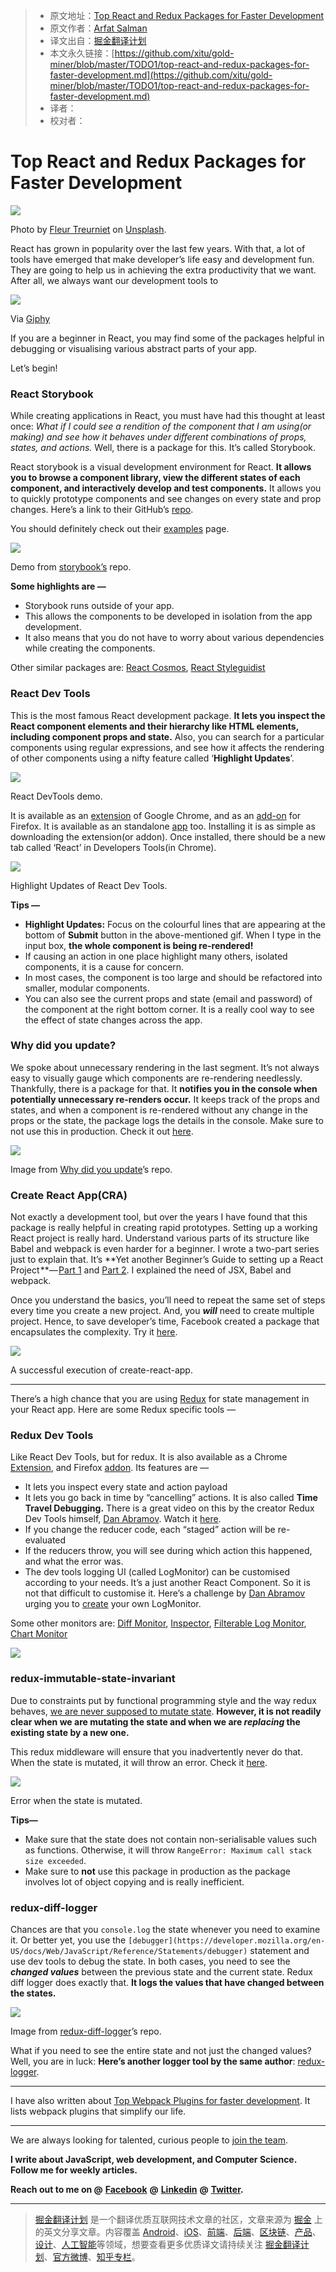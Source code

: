 > * 原文地址：[Top React and Redux Packages for Faster Development](https://codeburst.io/top-react-and-redux-packages-for-faster-development-5fa0ace42fe7)
> * 原文作者：[Arfat Salman](https://codeburst.io/@arfatsalman)
> * 译文出自：[掘金翻译计划](https://github.com/xitu/gold-miner)
> * 本文永久链接：[https://github.com/xitu/gold-miner/blob/master/TODO1/top-react-and-redux-packages-for-faster-development.md](https://github.com/xitu/gold-miner/blob/master/TODO1/top-react-and-redux-packages-for-faster-development.md)
> * 译者：
> * 校对者：

# Top React and Redux Packages for Faster Development

![](https://cdn-images-1.medium.com/max/2000/1*mOfFxGkE0FP-eQ30xoYxlQ.jpeg)

Photo by [Fleur Treurniet](https://unsplash.com/photos/dQf7RZhMOJU?utm_source=unsplash&utm_medium=referral&utm_content=creditCopyText) on [Unsplash](https://unsplash.com/search/photos/tools?utm_source=unsplash&utm_medium=referral&utm_content=creditCopyText).

React has grown in popularity over the last few years. With that, a lot of tools have emerged that make developer’s life easy and development fun. They are going to help us in achieving the extra productivity that we want. After all, we always want our development tools to

![](https://cdn-images-1.medium.com/max/800/1*lUkZYUKtkykpHNIOz3c0gg.gif)

Via [Giphy](https://gph.is/1VO6H7f)

If you are a beginner in React, you may find some of the packages helpful in debugging or visualising various abstract parts of your app.

Let’s begin!

### React Storybook

While creating applications in React, you must have had this thought at least once: _What if I could see a rendition of the component that I am using(or making) and see how it behaves under different combinations of props, states, and actions._ Well, there is a package for this. It’s called Storybook.

React storybook is a visual development environment for React. **It allows you to browse a component library, view the different states of each component, and interactively develop and test components.** It allows you to quickly prototype components and see changes on every state and prop changes. Here’s a link to their GitHub’s [repo](https://github.com/storybooks/storybook).

You should definitely check out their [examples](https://storybook.js.org/examples/) page.

![](https://cdn-images-1.medium.com/max/800/1*TxuoKupMwNqsEKyrCdB9cQ.gif)

Demo from [storybook’s](https://github.com/storybooks/storybook) repo.

**Some highlights are —**

*   Storybook runs outside of your app.
*   This allows the components to be developed in isolation from the app development.
*   It also means that you do not have to worry about various dependencies while creating the components.

Other similar packages are: [React Cosmos](https://github.com/react-cosmos/react-cosmos), [React Styleguidist](https://github.com/styleguidist/react-styleguidist)

### React Dev Tools

This is the most famous React development package. **It lets you inspect the React component elements and their hierarchy like HTML elements, including component props and state.** Also, you can search for a particular components using regular expressions, and see how it affects the rendering of other components using a nifty feature called ‘**Highlight Updates**’.

![](https://cdn-images-1.medium.com/max/800/1*9XrmfPqh_naIBlTi7dv3Hw.gif)

React DevTools demo.

It is available as an [extension](https://chrome.google.com/webstore/detail/react-developer-tools/fmkadmapgofadopljbjfkapdkoienihi) of Google Chrome, and as an [add-on](https://addons.mozilla.org/firefox/addon/react-devtools/) for Firefox. It is available as an standalone [app](https://github.com/facebook/react-devtools/tree/master/packages/react-devtools) too. Installing it is as simple as downloading the extension(or addon). Once installed, there should be a new tab called ‘React’ in Developers Tools(in Chrome).

![](https://cdn-images-1.medium.com/max/800/1*3qBkNUef0uvzZvI_U8ZhLA.gif)

Highlight Updates of React Dev Tools.

**Tips —**

*   **Highlight Updates:** Focus on the colourful lines that are appearing at the bottom of **Submit** button in the above-mentioned gif. When I type in the input box, **the whole component is being re-rendered!**
*   If causing an action in one place highlight many others, isolated components, it is a cause for concern.
*   In most cases, the component is too large and should be refactored into smaller, modular components.
*   You can also see the current props and state (email and password) of the component at the right bottom corner. It is a really cool way to see the effect of state changes across the app.

### Why did you update?

We spoke about unnecessary rendering in the last segment. It’s not always easy to visually gauge which components are re-rendering needlessly. Thankfully, there is a package for that. It **notifies you in the console when potentially unnecessary re-renders occur.** It keeps track of the props and states, and when a component is re-rendered without any change in the props or the state, the package logs the details in the console. Make sure to not use this in production. Check it out [here](https://github.com/maicki/why-did-you-update).

![](https://cdn-images-1.medium.com/max/800/1*CL5jum98a0QxOWeIb9QRBg.png)

Image from [Why did you update](https://github.com/maicki/why-did-you-update)’s repo.

### Create React App(CRA)

Not exactly a development tool, but over the years I have found that this package is really helpful in creating rapid prototypes. Setting up a working React project is really hard. Understand various parts of its structure like Babel and webpack is even harder for a beginner. I wrote a two-part series just to explain that. It’s **Yet another Beginner’s Guide to setting up a React Project **— [Part 1](https://codeburst.io/yet-another-beginners-guide-to-setting-up-a-react-project-part-1-bdc8a29aea22) and [Part 2](https://codeburst.io/yet-another-beginners-guide-to-setting-up-a-react-project-part-2-5d3151814333). I explained the need of JSX, Babel and webpack.

Once you understand the basics, you’ll need to repeat the same set of steps every time you create a new project. And, you **_will_** need to create multiple project. Hence, to save developer’s time, Facebook created a package that encapsulates the complexity. Try it [here](https://github.com/facebook/create-react-app).

![](https://cdn-images-1.medium.com/max/800/1*O1N_DRWt0EKJ-uzBTNE-tg.png)

A successful execution of create-react-app.

* * *

There’s a high chance that you are using [Redux](https://redux.js.org/) for state management in your React app. Here are some Redux specific tools —

### Redux Dev Tools

Like React Dev Tools, but for redux. It is also available as a Chrome [Extension](https://github.com/zalmoxisus/redux-devtools-extension), and Firefox [addon](https://github.com/zalmoxisus/redux-devtools-extension). Its features are —

*   It lets you inspect every state and action payload
*   It lets you go back in time by “cancelling” actions. It is also called **Time Travel Debugging.** There is a great video on this by the creator Redux Dev Tools himself, [Dan Abramov](https://medium.com/@dan_abramov). Watch it [here](http://youtube.com/watch?v=xsSnOQynTHs).
*   If you change the reducer code, each “staged” action will be re-evaluated
*   If the reducers throw, you will see during which action this happened, and what the error was.
*   The dev tools logging UI (called LogMonitor) can be customised according to your needs. It’s a just another React Component. So it is not that difficult to customise it. Here’s a challenge by [Dan Abramov](https://medium.com/@dan_abramov) urging you to [create](https://github.com/gaearon/redux-devtools/issues/3) your own LogMonitor.

Some other monitors are: [Diff Monitor](https://github.com/whetstone/redux-devtools-diff-monitor), [Inspector](https://github.com/alexkuz/redux-devtools-inspector), [Filterable Log Monitor](https://github.com/bvaughn/redux-devtools-filterable-log-monitor/), [Chart Monitor](https://github.com/romseguy/redux-devtools-chart-monitor)

![](https://cdn-images-1.medium.com/max/800/1*lAp8ZAk5uNFTuxjhx4GTdw.gif)

### redux-immutable-state-invariant

Due to constraints put by functional programming style and the way redux behaves, [we are never supposed to mutate state](https://redux.js.org/troubleshooting#never-mutate-reducer-arguments). **However, it is not readily clear when we are mutating the state and when we are _replacing_ the existing state by a new one.**

This redux middleware will ensure that you inadvertently never do that. When the state is mutated, it will throw an error. Check it [here](https://github.com/leoasis/redux-immutable-state-invariant).

![](https://cdn-images-1.medium.com/max/1000/1*oOB0xSGDesQrkgAmMawR-Q.png)

Error when the state is mutated.

**Tips—**

*   Make sure that the state does not contain non-serialisable values such as functions. Otherwise, it will throw `RangeError: Maximum call stack size exceeded`.
*   Make sure to **not** use this package in production as the package involves lot of object copying and is really inefficient.

### redux-diff-logger

Chances are that you `console.log` the state whenever you need to examine it. Or better yet, you use the `[debugger](https://developer.mozilla.org/en-US/docs/Web/JavaScript/Reference/Statements/debugger)` statement and use dev tools to debug the state. In both cases, you need to see the **_changed values_** between the previous state and the current state. Redux diff logger does exactly that. **It logs the values that have changed between the states.**

![](https://cdn-images-1.medium.com/max/800/1*dwqA2l5S7nKPjY8cOoL1rA.png)

Image from [redux-diff-logger](https://github.com/evgenyrodionov/redux-diff-logger)’s repo.

What if you need to see the entire state and not just the changed values? Well, you are in luck: **Here’s another logger tool by the same author**: [redux-logger](https://github.com/evgenyrodionov/redux-logger).

* * *

I have also written about [Top Webpack Plugins for faster development](https://codeburst.io/top-webpack-plugins-for-faster-development-a2f6accb7a3e). It lists webpack plugins that simplify our life.

* * *

We are always looking for talented, curious people to [join the team](https://goo.gl/gePhPg).

**I write about JavaScript, web development, and Computer Science. Follow me for weekly articles.**

**Reach out to me on @** [**Facebook**](https://www.facebook.com/arfat.salman) **@** [**Linkedin**](https://www.linkedin.com/in/arfatsalman/) **@** [**Twitter**](https://twitter.com/salman_arfat)**.**


---

> [掘金翻译计划](https://github.com/xitu/gold-miner) 是一个翻译优质互联网技术文章的社区，文章来源为 [掘金](https://juejin.im) 上的英文分享文章。内容覆盖 [Android](https://github.com/xitu/gold-miner#android)、[iOS](https://github.com/xitu/gold-miner#ios)、[前端](https://github.com/xitu/gold-miner#前端)、[后端](https://github.com/xitu/gold-miner#后端)、[区块链](https://github.com/xitu/gold-miner#区块链)、[产品](https://github.com/xitu/gold-miner#产品)、[设计](https://github.com/xitu/gold-miner#设计)、[人工智能](https://github.com/xitu/gold-miner#人工智能)等领域，想要查看更多优质译文请持续关注 [掘金翻译计划](https://github.com/xitu/gold-miner)、[官方微博](http://weibo.com/juejinfanyi)、[知乎专栏](https://zhuanlan.zhihu.com/juejinfanyi)。

